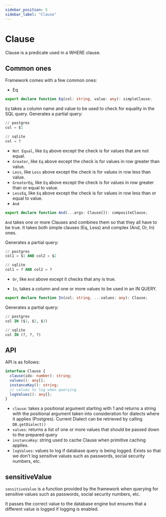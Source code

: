 ```yaml
---
sidebar_position: 5
sidebar_label: "Clause"
---
```


# Clause

Clause is a predicate used in a WHERE clause.

## Common ones

Framework comes with a few common ones:

* Eq

```ts
export declare function Eq(col: string, value: any): simpleClause;
```

`Eq` takes a column name and value to be used to check for equality in the SQL query. Generates a partial query:

```sql
// postgres
col = $1

// sqlite
col = ?
```

* `Not Equal`, like `Eq` above except the check is for values that are not equal.
* `Greater`, like `Eq` above except the check is for values in row greater than value.
* `Less`, like `Less` above except the check is for values in row less than value.
* `GreaterEq`, like `Eq` above except the check is for values in row greater than or equal to value.
* `LessEq`, like `Eq` above except the check is for values in row less than or equal to value.
* `And`

```ts
export declare function And(...args: Clause[]): compositeClause;
```

`And` takes one or more Clauses and combines them so that they all have to be true. It takes both simple clauses (Eq, Less) and complex (And, Or, In) ones.

Generates a partial query:

```sql
// postgres
col1 = $1 AND col2 = $2

// sqlite
col1 = ? AND col2 = ?
```

* `Or`, like `And` above except it checks that any is true.

* `In`, takes a column and one or more values to be used in an IN QUERY.

```ts
export declare function In(col: string, ...values: any): Clause;
```

Generates a partial query:

```sql
// postgres
col IN ($1, $2, $3)

// sqlite
col IN (?, ?, ?)
```

## API

API is as follows:

```ts
interface Clause {
  clause(idx: number): string;
  values(): any[];
  instanceKey(): string;
  // values to log when querying
  logValues(): any[];
}
```

* `clause`: takes a positional argument starting with 1 and returns a string with the positional argument taken into consideration for dialects where it applies (Postgres). Current Dialect can be retrieved by calling `DB.getDialect()`
* `values`: returns a list of one or more values that should be passed down to the prepared query
* `instanceKey`: string used to cache Clause when primitive caching applies.
* `logValues`: values to log if database query is being logged. Exists so that we don't log sensitive values such as passwords, social security numbers, etc.

## sensitiveValue

`sensitiveValue` is a function provided by the framework when querying for sensitive values such as passwords, social security numbers, etc.

It passes the correct value to the database engine but ensures that a different value is logged if logging is enabled.
